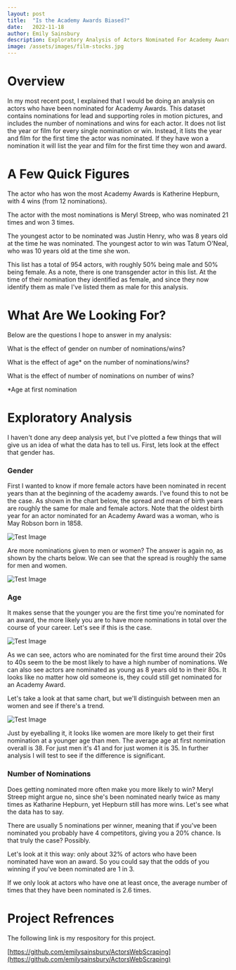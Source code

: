 ```yaml
---
layout: post
title:  "Is the Academy Awards Biased?"
date:   2022-11-18
author: Emily Sainsbury
description: Exploratory Analysis of Actors Nominated For Academy Awards
image: /assets/images/film-stocks.jpg
---
```


# Overview

In my most recent post, I explained that I would be doing an analysis on actors who have been nominated for Academy Awards. This dataset contains nominations for lead and supporting roles in motion pictures, and includes the number of nominations and wins for each actor. It does not list the year or film for every single nomination or win. Instead, it lists the year and film for the first time the actor was nominated. If they have won a nomination it will list the year and film for the first time they won and award. 

# A Few Quick Figures

The actor who has won the most Academy Awards is Katherine Hepburn, with 4 wins (from 12 nominations). 

The actor with the most nominations is Meryl Streep, who was nominated 21 times and won 3 times. 

The youngest actor to be nominated was Justin Henry, who was 8 years old at the time he was nominated. The youngest actor to win was Tatum O'Neal, who was 10 years old at the time she won.

This list has a total of 954 actors, with roughly 50% being male and 50% being female. As a note, there is one transgender actor in this list. At the time of their nomination they identified as female, and since they now identify them as male I've listed them as male for this analysis. 

# What Are We Looking For?
Below are the questions I hope to answer in my analysis:

What is the effect of gender on number of nominations/wins?

What is the effect of age* on the number of nominations/wins?

What is the effect of number of nominations on number of wins?

*Age at first nomination 

# Exploratory Analysis

I haven't done any deep analysis yet, but I've plotted a few things that will give us an idea of what the data has to tell us. First, lets look at the effect that gender has. 

### Gender

First I wanted to know if more female actors have been nominated in recent years than at the beginning of the academy awards. I've found this to not be the case. As shown in the chart below, the spread and mean of birth years are roughly the same for male and female actors. Note that the oldest birth year for an actor nominated for an Academy Award was a woman, who is May Robson born in 1858. 

![Test Image](https://raw.githubusercontent.com/emilysainsbury/stat386-projects/main/assets/images/genderVBirthYear.png)

Are more nominations given to men or women? The answer is again no, as shown by the charts below. We can see that the spread is roughly the same for men and women.

![Test Image](https://raw.githubusercontent.com/emilysainsbury/stat386-projects/main/assets/images/genderVNominations.png)

### Age

It makes sense that the younger you are the first time you're nominated for an award, the more likely you are to have more nominations in total over the course of your career. Let's see if this is the case.

![Test Image](https://raw.githubusercontent.com/emilysainsbury/stat386-projects/main/assets/images/AgeVNominations.png)

As we can see, actors who are nominated for the first time around their 20s to 40s seem to the be most likely to have a high number of nominations. We can also see actors are nominated as young as 8 years old to in their 80s. It looks like no matter how old someone is, they could still get nominated for an Academy Award. 

Let's take a look at that same chart, but we'll distinguish between men an women and see if there's a trend. 

![Test Image](https://raw.githubusercontent.com/emilysainsbury/stat386-projects/main/assets/images/NominationsVAge_Gender.png)

Just by eyeballing it, it looks like women are more likely to get their first nomination at a younger age than men. The average age at first nomination overall is 38. For just men it's 41 and for just women it is 35. In further analysis I will test to see if the difference is significant. 


### Number of Nominations

Does getting nominated more often make you more likely to win? Meryl Streep might argue no, since she's been nominated nearly twice as many times as Katharine Hepburn, yet Hepburn still has more wins. Let's see what the data has to say. 

There are usually 5 nominations per winner, meaning that if you've been nominated you probably have 4 competitors, giving you a 20% chance. Is that truly the case? Possibly.

Let's look at it this way: only about 32% of actors who have been nominated have won an award. So you could say that the odds of you winning if you've been nominated are 1 in 3.

If we only look at actors who have one at least once, the average number of times that they have been nominated is 2.6 times. 

# Project Refrences

The following link is my respository for this project.

[https://github.com/emilysainsbury/ActorsWebScraping](https://github.com/emilysainsbury/ActorsWebScraping)






